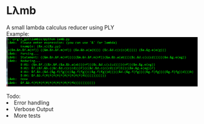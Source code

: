 <h1>Lλmb</h1>
<p align="left">
A small lambda calculus reducer using PLY<br>
Example:
  <img src="https://raw.githubusercontent.com/aethne-mitchell/lamb/master/sample.png"/>
</p>
Todo:
<li>Error handling</li>
<li>Verbose Output</li>
<li>More tests</li>
